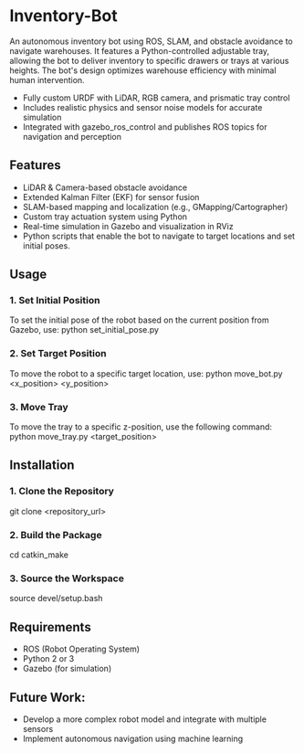 # Inventory-Bot
An autonomous inventory bot using ROS, SLAM, and obstacle avoidance to navigate warehouses. It features a Python-controlled adjustable tray, allowing the bot to deliver inventory to specific drawers or trays at various heights. The bot's design optimizes warehouse efficiency with minimal human intervention.
- Fully custom URDF with LiDAR, RGB camera, and prismatic tray control
- Includes realistic physics and sensor noise models for accurate simulation
- Integrated with gazebo_ros_control and publishes ROS topics for navigation and perception

## Features
- LiDAR & Camera-based obstacle avoidance
- Extended Kalman Filter (EKF) for sensor fusion
- SLAM-based mapping and localization (e.g., GMapping/Cartographer)
- Custom tray actuation system using Python
- Real-time simulation in Gazebo and visualization in RViz
- Python scripts that enable the bot to navigate to target locations and set initial poses.

## Usage
### 1. Set Initial Position
To set the initial pose of the robot based on the current position from Gazebo, use:
python set_initial_pose.py
### 2. Set Target Position 
To move the robot to a specific target location, use:
python move_bot.py <x_position> <y_position>
### 3. Move Tray
To move the tray to a specific z-position, use the following command:
python move_tray.py <target_position>

## Installation 
### 1. Clone the Repository
git clone <repository_url>
### 2. Build the Package
cd <workspace>
catkin_make
### 3. Source the Workspace
source devel/setup.bash

## Requirements
- ROS (Robot Operating System)
- Python 2 or 3
- Gazebo (for simulation)

## Future Work:
- Develop a more complex robot model and integrate with multiple sensors
- Implement autonomous navigation using machine learning

